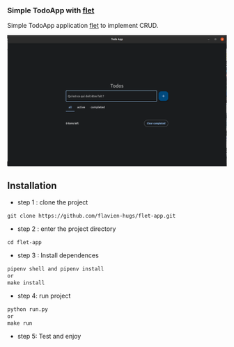 ### Simple TodoApp with [flet](https://flet.dev/)

Simple TodoApp application [flet](https://flet.dev/) to implement CRUD.

![Flask CRUD](https://github.com/flavien-hugs/flet-app/blob/main/screenshort.png)

## Installation

  - step 1 : clone the project
  ```
  git clone https://github.com/flavien-hugs/flet-app.git
  ```

  - step 2 : enter the project directory
  ```
  cd flet-app
  ```

  - step 3 : Install dependences
  ```
  pipenv shell and pipenv install
  or
  make install
  ```

  - step 4: run project
  ```
  python run.py
  or
  make run
  ```

  - step 5: Test and enjoy
